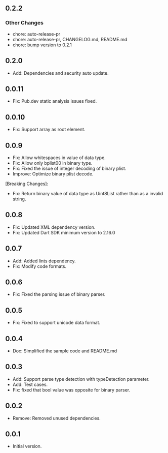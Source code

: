 ## 0.2.2
### Other Changes
- chore: auto-release-pr
- chore: auto-release-pr, CHANGELOG.md, README.md
- chore: bump version to 0.2.1

## 0.2.0
- Add: Dependencies and security auto update.

## 0.0.11
- Fix: Pub.dev static analysis issues fixed.

## 0.0.10
- Fix: Support array as root element.

## 0.0.9

- Fix: Allow whitespaces in value of data type.
- Fix: Allow only bplist00 in binary type.
- Fix: Fixed the issue of integer decoding of binary plist.
- Improve: Optimize binary plist decode.

[Breaking Changes]:

- Fix: Return binary value of data type as Uint8List rather than as a invalid string.

## 0.0.8

- Fix: Updated XML dependency version.
- Fix: Updated Dart SDK minimum version to 2.16.0

## 0.0.7

- Add: Added lints dependency.
- Fix: Modify code formats.

## 0.0.6

- Fix: Fixed the parsing issue of binary parser.

## 0.0.5

- Fix: Fixed to support unicode data format.

## 0.0.4

- Doc: Simplified the sample code and README.md

## 0.0.3

- Add: Support parse type detection with typeDetection parameter.
- Add: Test cases.
- Fix: fixed that bool value was opposite for binary parser.

## 0.0.2

- Remove: Removed unused dependencies.

## 0.0.1

- Initial version.
